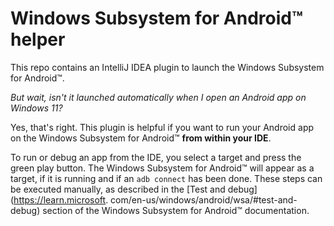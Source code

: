 # Windows Subsystem for Android™ helper

This repo contains an IntelliJ IDEA plugin to launch the Windows Subsystem for
Android™.

*But wait, isn't it launched automatically when I open an Android app on Windows
11?*

Yes, that's right. This plugin is helpful if you want to run your Android app on
the Windows Subsystem for Android™ **from within your IDE**. 

To run or debug an app from the IDE, you select a target and press the green 
play button. The Windows 
Subsystem for Android™ will appear as a target, if it is running and if an 
`adb connect` has been done. These steps can be executed manually, as 
described in the [Test and debug](https://learn.microsoft.
com/en-us/windows/android/wsa/#test-and-debug) section of the Windows 
Subsystem for Android™️ documentation.

